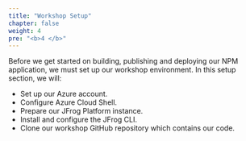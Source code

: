 ```yaml
---
title: "Workshop Setup"
chapter: false
weight: 4
pre: "<b>4 </b>"
---
```


Before we get started on building, publishing and deploying our NPM application, we must set up our workshop environment. In this setup section, we will:

- Set up our Azure account.
- Configure Azure Cloud Shell.
- Prepare our JFrog Platform instance.
- Install and configure the JFrog CLI.
- Clone our workshop GitHub repository which contains our code.
